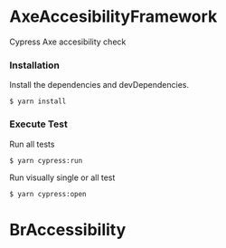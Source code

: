 # AxeAccesibilityFramework
Cypress Axe accesibility check
### Installation
Install the dependencies and devDependencies.
```
$ yarn install
```
### Execute Test
Run all tests
```
$ yarn cypress:run
```

Run visually single or all test
```
$ yarn cypress:open
```
# BrAccessibility
